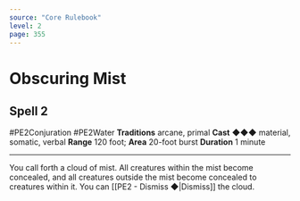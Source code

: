 ```yaml
---
source: "Core Rulebook"
level: 2
page: 355
---
```


# Obscuring Mist
## Spell 2
#PE2Conjuration #PE2Water 
**Traditions** arcane, primal
**Cast** ◆◆◆ material, somatic, verbal
**Range** 120 foot; **Area** 20-foot burst
**Duration** 1 minute

-----
You call forth a cloud of mist. All creatures within the mist become concealed, and all creatures outside the mist become concealed to creatures within it. You can [[PE2 - Dismiss ◆|Dismiss]] the cloud.
